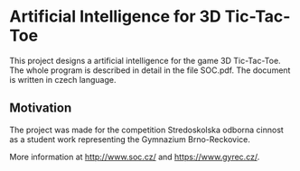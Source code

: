 # Artificial Intelligence for 3D Tic-Tac-Toe #

This project designs a artificial intelligence for the game 3D Tic-Tac-Toe. The whole program
is described in detail in the file SOC.pdf. The document is written in czech language.

## Motivation ##
The project was made for the competition Stredoskolska odborna cinnost as a student work
representing the Gymnazium Brno-Reckovice.

More information at http://www.soc.cz/ and https://www.gyrec.cz/.


